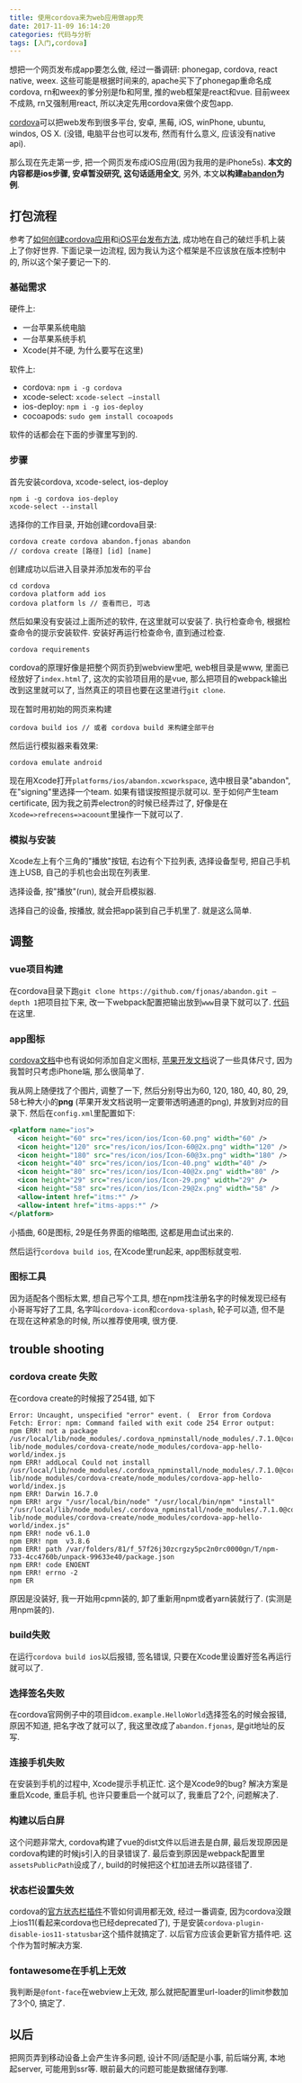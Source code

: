 ```yaml
---
title: 使用cordova来为web应用做app壳
date: 2017-11-09 16:14:20
categories: 代码与分析
tags: [入门,cordova]
---
```

想把一个网页发布成app要怎么做, 经过一番调研: phonegap, cordova, react native, weex. 这些可能是根据时间来的, apache买下了phonegap重命名成cordova, rn和weex的爹分别是fb和阿里, 推的web框架是react和vue. 目前weex不成熟, rn又强制用react, 所以决定先用cordova来做个皮包app.

<!--more-->

[cordova](http://cordova.apache.org/)可以把web发布到很多平台, 安卓, 黑莓, iOS, winPhone, ubuntu, windos, OS X. (没错, 电脑平台也可以发布, 然而有什么意义, 应该没有native api).

那么现在先走第一步, 把一个网页发布成iOS应用(因为我用的是iPhone5s). **本文的内容都是ios步骤, 安卓暂没研究, 这句话适用全文**, 另外, 本文**以构建[abandon](https://github.com/fjonas/abandon)为例**.

## 打包流程

参考了[如何创建cordova应用](http://cordova.apache.org/docs/en/latest/guide/cli/index.html)和[iOS平台发布方法](http://cordova.apache.org/docs/en/latest/guide/platforms/ios/index.html), 成功地在自己的破烂手机上装上了你好世界. 下面记录一边流程, 因为我认为这个框架是不应该放在版本控制中的, 所以这个架子要记一下的.

### 基础需求

硬件上:

+ 一台苹果系统电脑
+ 一台苹果系统手机
+ Xcode(并不硬, 为什么要写在这里)

软件上:

+ cordova: `npm i -g cordova`
+ xcode-select: `xcode-select —install`
+ ios-deploy: `npm i -g ios-deploy`
+ cocoapods: `sudo gem install cocoapods`

软件的话都会在下面的步骤里写到的.

### 步骤

首先安装cordova, xcode-select, ios-deploy

```shell
npm i -g cordova ios-deploy
xcode-select --install
```

选择你的工作目录, 开始创建cordova目录:

```shell
cordova create cordova abandon.fjonas abandon
// cordova create [路径] [id] [name]
```

创建成功以后进入目录并添加发布的平台

```shell
cd cordova
cordova platform add ios
cordova platform ls // 查看而已, 可选
```

然后如果没有安装过上面所述的软件, 在这里就可以安装了. 执行检查命令, 根据检查命令的提示安装软件. 安装好再运行检查命令, 直到通过检查.

```shell
cordova requirements
```

cordova的原理好像是把整个网页扔到webview里吧, web根目录是www, 里面已经放好了`index.html`了, 这次的实验项目用的是vue, 那么把项目的webpack输出改到这里就可以了, 当然真正的项目也要在这里进行`git clone`.

现在暂时用初始的网页来构建

```shell
cordova build ios // 或者 cordova build 来构建全部平台
```

然后运行模拟器来看效果:

```shell
cordova emulate android
```

现在用Xcode打开`platforms/ios/abandon.xcworkspace`, 选中根目录"abandon", 在"signing"里选择一个team. 如果有错误按照提示就可以. 至于如何产生team certificate, 因为我之前弄electron的时候已经弄过了, 好像是在`Xcode=>refrecens=>acoount`里操作一下就可以了.

### 模拟与安装

Xcode左上有个三角的"播放"按钮, 右边有个下拉列表, 选择设备型号, 把自己手机连上USB, 自己的手机也会出现在列表里.

选择设备, 按"播放"(run), 就会开启模拟器.

选择自己的设备, 按播放, 就会把app装到自己手机里了. 就是这么简单.

## 调整

### vue项目构建

在cordova目录下跑`git clone https://github.com/fjonas/abandon.git —depth 1`把项目拉下来, 改一下webpack配置把输出放到`www`目录下就可以了. [代码](https://github.com/fjonas/abandon)在这里.

### app图标

[cordova文档](http://cordova.apache.org/docs/en/7.x/config_ref/images.html#ios)中也有说如何添加自定义图标, [苹果开发文档](https://developer.apple.com/library/content/qa/qa1686/_index.html)说了一些具体尺寸, 因为我暂时只考虑iPhone端, 那么很简单了.

我从网上随便找了个图片, 调整了一下, 然后分别导出为60, 120, 180, 40, 80, 29, 58七种大小的**png** (苹果开发文档说明一定要带透明通道的png), 并放到对应的目录下. 然后在`config.xml`里配置如下:

```xml
<platform name="ios">
  <icon height="60" src="res/icon/ios/Icon-60.png" width="60" />
  <icon height="120" src="res/icon/ios/Icon-60@2x.png" width="120" />
  <icon height="180" src="res/icon/ios/Icon-60@3x.png" width="180" />
  <icon height="40" src="res/icon/ios/Icon-40.png" width="40" />
  <icon height="80" src="res/icon/ios/Icon-40@2x.png" width="80" />
  <icon height="29" src="res/icon/ios/Icon-29.png" width="29" />
  <icon height="58" src="res/icon/ios/Icon-29@2x.png" width="58" />
  <allow-intent href="itms:*" />
  <allow-intent href="itms-apps:*" />
</platform>
```

小插曲, 60是图标, 29是任务界面的缩略图, 这都是用血试出来的.

然后运行`cordova build ios`, 在Xcode里run起来, app图标就变啦.

### 图标工具

因为适配各个图标太累, 想自己写个工具, 想在npm找注册名字的时候发现已经有小哥哥写好了工具, 名字叫`cordova-icon`和`cordova-splash`, 轮子可以造, 但不是在现在这种紧急的时候, 所以推荐使用噢, 很方便.

## trouble shooting

### cordova create 失败

在cordova create的时候报了254错, 如下

```
Error: Uncaught, unspecified "error" event. (  Error from Cordova Fetch: Error: npm: Command failed with exit code 254 Error output:
npm ERR! not a package /usr/local/lib/node_modules/.cordova_npminstall/node_modules/.7.1.0@cordova/node_modules/cordova-lib/node_modules/cordova-create/node_modules/cordova-app-hello-world/index.js
npm ERR! addLocal Could not install /usr/local/lib/node_modules/.cordova_npminstall/node_modules/.7.1.0@cordova/node_modules/cordova-lib/node_modules/cordova-create/node_modules/cordova-app-hello-world/index.js
npm ERR! Darwin 16.7.0
npm ERR! argv "/usr/local/bin/node" "/usr/local/bin/npm" "install" "/usr/local/lib/node_modules/.cordova_npminstall/node_modules/.7.1.0@cordova/node_modules/cordova-lib/node_modules/cordova-create/node_modules/cordova-app-hello-world/index.js"
npm ERR! node v6.1.0
npm ERR! npm  v3.8.6
npm ERR! path /var/folders/81/f_57f26j30zcrgzy5pc2n0rc0000gn/T/npm-733-4cc4760b/unpack-99633e40/package.json
npm ERR! code ENOENT
npm ERR! errno -2
npm ER
```

原因是没装好, 我一开始用cpmn装的, 卸了重新用npm或者yarn装就行了. (实测是用npm装的).

### build失败

在运行`cordova build ios`以后报错, 签名错误, 只要在Xcode里设置好签名再运行就可以了.

### 选择签名失败

在cordova官网例子中的项目id`com.example.HelloWorld`选择签名的时候会报错, 原因不知道, 把名字改了就可以了, 我这里改成了`abandon.fjonas`, 是git地址的反写.

### 连接手机失败

在安装到手机的过程中, Xcode提示手机正忙. 这个是Xcode9的bug? 解决方案是重启Xcode, 重启手机, 也许只要重启一个就可以了, 我重启了2个, 问题解决了.

### 构建以后白屏

这个问题非常大, cordova构建了vue的dist文件以后进去是白屏, 最后发现原因是cordova构建的时候js引入的目录错误了. 最后查到原因是webpack配置里`assetsPublicPath`设成了`/`, build的时候把这个杠加进去所以路径错了.

### 状态栏设置失效

cordova的[官方状态栏插件](http://cordova.apache.org/docs/en/7.x/reference/cordova-plugin-statusbar/index.html)不管如何调用都无效, 经过一番调查, 因为cordova没跟上ios11(看起来cordova也已经deprecated了), 于是安装`cordova-plugin-disable-ios11-statusbar`这个插件就搞定了. 以后官方应该会更新官方插件吧. 这个作为暂时解决方案.

### fontawesome在手机上无效

我判断是`@font-face`在webview上无效, 那么就把配置里url-loader的limit参数加了3个0, 搞定了.

## 以后

把网页弄到移动设备上会产生许多问题, 设计不同/适配是小事, 前后端分离, 本地起server, 可能用到ssr等. 眼前最大的问题可能是数据储存到哪.